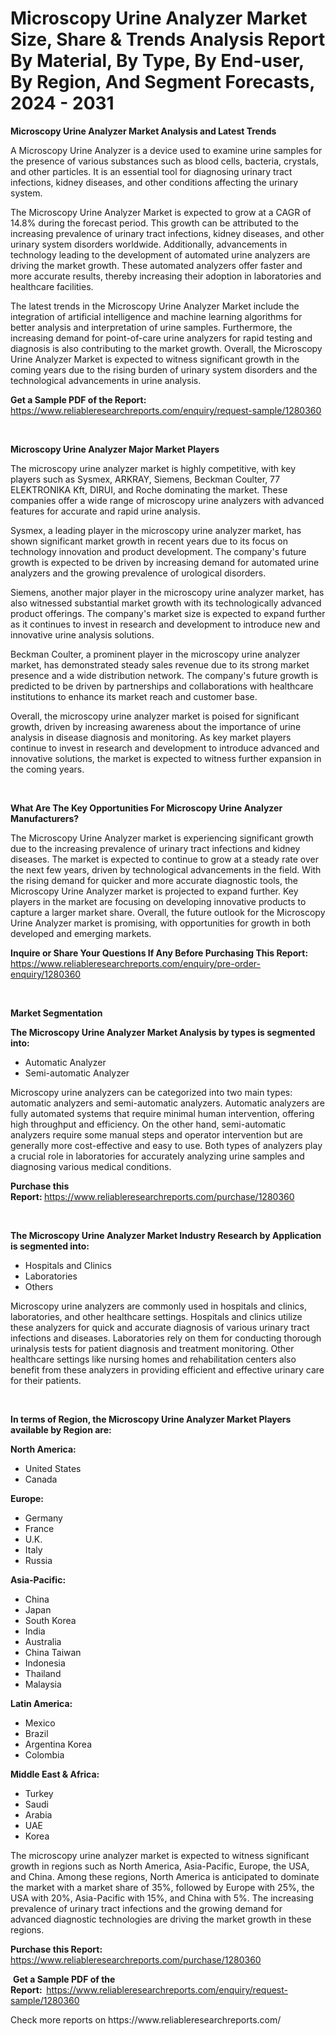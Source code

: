 <p><h1>Microscopy Urine Analyzer Market Size, Share & Trends Analysis Report By Material, By Type, By End-user, By Region, And Segment Forecasts, 2024 - 2031</h1></p><p><strong>Microscopy Urine Analyzer Market Analysis and Latest Trends</strong></p>
<p><p>A Microscopy Urine Analyzer is a device used to examine urine samples for the presence of various substances such as blood cells, bacteria, crystals, and other particles. It is an essential tool for diagnosing urinary tract infections, kidney diseases, and other conditions affecting the urinary system. </p><p>The Microscopy Urine Analyzer Market is expected to grow at a CAGR of 14.8% during the forecast period. This growth can be attributed to the increasing prevalence of urinary tract infections, kidney diseases, and other urinary system disorders worldwide. Additionally, advancements in technology leading to the development of automated urine analyzers are driving the market growth. These automated analyzers offer faster and more accurate results, thereby increasing their adoption in laboratories and healthcare facilities.</p><p>The latest trends in the Microscopy Urine Analyzer Market include the integration of artificial intelligence and machine learning algorithms for better analysis and interpretation of urine samples. Furthermore, the increasing demand for point-of-care urine analyzers for rapid testing and diagnosis is also contributing to the market growth. Overall, the Microscopy Urine Analyzer Market is expected to witness significant growth in the coming years due to the rising burden of urinary system disorders and the technological advancements in urine analysis.</p></p>
<p><strong>Get a Sample PDF of the Report:&nbsp;</strong> <a href="https://www.reliableresearchreports.com/enquiry/request-sample/1280360">https://www.reliableresearchreports.com/enquiry/request-sample/1280360</a></p>
<p>&nbsp;</p>
<p><strong>Microscopy Urine Analyzer Major Market Players</strong></p>
<p><p>The microscopy urine analyzer market is highly competitive, with key players such as Sysmex, ARKRAY, Siemens, Beckman Coulter, 77 ELEKTRONIKA Kft, DIRUI, and Roche dominating the market. These companies offer a wide range of microscopy urine analyzers with advanced features for accurate and rapid urine analysis.</p><p>Sysmex, a leading player in the microscopy urine analyzer market, has shown significant market growth in recent years due to its focus on technology innovation and product development. The company's future growth is expected to be driven by increasing demand for automated urine analyzers and the growing prevalence of urological disorders.</p><p>Siemens, another major player in the microscopy urine analyzer market, has also witnessed substantial market growth with its technologically advanced product offerings. The company's market size is expected to expand further as it continues to invest in research and development to introduce new and innovative urine analysis solutions.</p><p>Beckman Coulter, a prominent player in the microscopy urine analyzer market, has demonstrated steady sales revenue due to its strong market presence and a wide distribution network. The company's future growth is predicted to be driven by partnerships and collaborations with healthcare institutions to enhance its market reach and customer base.</p><p>Overall, the microscopy urine analyzer market is poised for significant growth, driven by increasing awareness about the importance of urine analysis in disease diagnosis and monitoring. As key market players continue to invest in research and development to introduce advanced and innovative solutions, the market is expected to witness further expansion in the coming years.</p></p>
<p>&nbsp;</p>
<p><strong>What Are The Key Opportunities For Microscopy Urine Analyzer Manufacturers?</strong></p>
<p><p>The Microscopy Urine Analyzer market is experiencing significant growth due to the increasing prevalence of urinary tract infections and kidney diseases. The market is expected to continue to grow at a steady rate over the next few years, driven by technological advancements in the field. With the rising demand for quicker and more accurate diagnostic tools, the Microscopy Urine Analyzer market is projected to expand further. Key players in the market are focusing on developing innovative products to capture a larger market share. Overall, the future outlook for the Microscopy Urine Analyzer market is promising, with opportunities for growth in both developed and emerging markets.</p></p>
<p><strong>Inquire or Share Your Questions If Any Before Purchasing This Report:</strong> <a href="https://www.reliableresearchreports.com/enquiry/pre-order-enquiry/1280360">https://www.reliableresearchreports.com/enquiry/pre-order-enquiry/1280360</a></p>
<p>&nbsp;</p>
<p><strong>Market Segmentation</strong></p>
<p><strong>The Microscopy Urine Analyzer Market Analysis by types is segmented into:</strong></p>
<p><ul><li>Automatic Analyzer</li><li>Semi-automatic Analyzer</li></ul></p>
<p><p>Microscopy urine analyzers can be categorized into two main types: automatic analyzers and semi-automatic analyzers. Automatic analyzers are fully automated systems that require minimal human intervention, offering high throughput and efficiency. On the other hand, semi-automatic analyzers require some manual steps and operator intervention but are generally more cost-effective and easy to use. Both types of analyzers play a crucial role in laboratories for accurately analyzing urine samples and diagnosing various medical conditions.</p></p>
<p><strong>Purchase this Report:&nbsp;</strong><a href="https://www.reliableresearchreports.com/purchase/1280360">https://www.reliableresearchreports.com/purchase/1280360</a></p>
<p>&nbsp;</p>
<p><strong>The Microscopy Urine Analyzer Market Industry Research by Application is segmented into:</strong></p>
<p><ul><li>Hospitals and Clinics</li><li>Laboratories</li><li>Others</li></ul></p>
<p><p>Microscopy urine analyzers are commonly used in hospitals and clinics, laboratories, and other healthcare settings. Hospitals and clinics utilize these analyzers for quick and accurate diagnosis of various urinary tract infections and diseases. Laboratories rely on them for conducting thorough urinalysis tests for patient diagnosis and treatment monitoring. Other healthcare settings like nursing homes and rehabilitation centers also benefit from these analyzers in providing efficient and effective urinary care for their patients.</p></p>
<p>&nbsp;</p>
<p><strong>In terms of Region, the Microscopy Urine Analyzer Market Players available by Region are:</strong></p>
<p>
    <p> <strong> North America: </strong>
        <ul>
            <li>United States</li>
            <li>Canada</li>
        </ul>
        </p> 
    <p> <strong> Europe: </strong>
        <ul>
            <li>Germany</li>
            <li>France</li>
            <li>U.K.</li>
            <li>Italy</li>
            <li>Russia</li>
        </ul>
        </p> 
    <p> <strong> Asia-Pacific: </strong>
        <ul>
            <li>China</li>
            <li>Japan</li>
            <li>South Korea</li>
            <li>India</li>
            <li>Australia</li>
            <li>China Taiwan</li>
            <li>Indonesia</li>
            <li>Thailand</li>
            <li>Malaysia</li>
        </ul>
        </p> 
    <p> <strong> Latin America: </strong>
        <ul>
            <li>Mexico</li>
            <li>Brazil</li>
            <li>Argentina Korea</li>
            <li>Colombia</li>
        </ul>
        </p> 
    <p> <strong> Middle East & Africa: </strong>
        <ul>
            <li>Turkey</li>
            <li>Saudi</li>
            <li>Arabia</li>
            <li>UAE</li>
            <li>Korea</li>
        </ul>
    </p>
    </p>
<p><p>The microscopy urine analyzer market is expected to witness significant growth in regions such as North America, Asia-Pacific, Europe, the USA, and China. Among these regions, North America is anticipated to dominate the market with a market share of 35%, followed by Europe with 25%, the USA with 20%, Asia-Pacific with 15%, and China with 5%. The increasing prevalence of urinary tract infections and the growing demand for advanced diagnostic technologies are driving the market growth in these regions.</p></p>
<p><strong>Purchase this Report: </strong><a href="https://www.reliableresearchreports.com/purchase/1280360">https://www.reliableresearchreports.com/purchase/1280360</a></p>
<p>&nbsp;<strong>Get a Sample PDF of the Report:&nbsp;&nbsp;</strong><a href="https://www.reliableresearchreports.com/enquiry/request-sample/1280360">https://www.reliableresearchreports.com/enquiry/request-sample/1280360</a></p>
<p><strong></strong></p>
<p>Check more reports on https://www.reliableresearchreports.com/</p>